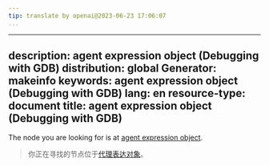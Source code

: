 ```yaml
---
tip: translate by openai@2023-06-23 17:06:07
...
```

---
description: agent expression object (Debugging with GDB)
distribution: global
Generator: makeinfo
keywords: agent expression object (Debugging with GDB)
lang: en
resource-type: document
title: agent expression object (Debugging with GDB)
---

The node you are looking for is at [agent expression object](IPA-Protocol-Objects.html#agent-expression-object).

> 你正在寻找的节点位于[代理表达对象](IPA-Protocol-Objects.html#agent-expression-object)。
